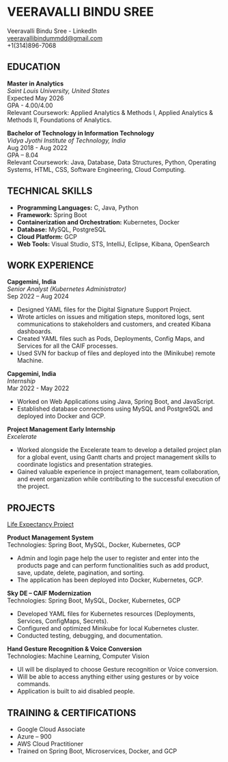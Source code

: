 # VEERAVALLI BINDU SREE

Veeravalli Bindu Sree - LinkedIn  
veeravallibindummdd@gmail.com  
+1(314)896-7068

## EDUCATION

**Master in Analytics**  
*Saint Louis University, United States*  
Expected May 2026  
GPA - 4.00/4.00  
Relevant Coursework: Applied Analytics & Methods I, Applied Analytics & Methods II, Foundations of Analytics.

**Bachelor of Technology in Information Technology**  
*Vidya Jyothi Institute of Technology, India*  
Aug 2018 - Aug 2022  
GPA – 8.04  
Relevant Coursework: Java, Database, Data Structures, Python, Operating Systems, HTML, CSS, Software Engineering, Cloud Computing.

## TECHNICAL SKILLS

- **Programming Languages:** C, Java, Python
- **Framework:** Spring Boot
- **Containerization and Orchestration:** Kubernetes, Docker
- **Database:** MySQL, PostgreSQL
- **Cloud Platform:** GCP
- **Web Tools:** Visual Studio, STS, IntelliJ, Eclipse, Kibana, OpenSearch

## WORK EXPERIENCE

**Capgemini, India**  
*Senior Analyst (Kubernetes Administrator)*  
Sep 2022 – Aug 2024  
- Designed YAML files for the Digital Signature Support Project.
- Wrote articles on issues and mitigation steps, monitored logs, sent communications to stakeholders and customers, and created Kibana dashboards.
- Created YAML files such as Pods, Deployments, Config Maps, and Services for all the CAIF processes.
- Used SVN for backup of files and deployed into the (Minikube) remote Machine.

**Capgemini, India**  
*Internship*  
Mar 2022 - May 2022  
- Worked on Web Applications using Java, Spring Boot, and JavaScript.
- Established database connections using MySQL and PostgreSQL and deployed into Docker and GCP.

**Project Management Early Internship**  
*Excelerate*  
- Worked alongside the Excelerate team to develop a detailed project plan for a global event, using Gantt charts and project management skills to coordinate logistics and presentation strategies.
- Gained valuable experience in project management, team collaboration, and event organization while contributing to the successful execution of the project.

## PROJECTS

[Life Expectancy Project](https://github.com/bindu-sree-veeravalli/Project_Life_Expectancy/blob/main/life_expectancy_project%20(1).ipynb)

**Product Management System**  
Technologies: Spring Boot, MySQL, Docker, Kubernetes, GCP  
- Admin and login page help the user to register and enter into the products page and can perform functionalities such as add product, save, update, delete, pagination, and sorting.
- The application has been deployed into Docker, Kubernetes, GCP.

**Sky DE – CAIF Modernization**  
Technologies: Spring Boot, MySQL, Docker, Kubernetes, GCP  
- Developed YAML files for Kubernetes resources (Deployments, Services, ConfigMaps, Secrets).
- Configured and optimized Minikube for local Kubernetes cluster.
- Conducted testing, debugging, and documentation.

**Hand Gesture Recognition & Voice Conversion**  
Technologies: Machine Learning, Computer Vision  
- UI will be displayed to choose Gesture recognition or Voice conversion.
- Will be able to access anything either using gestures or by voice commands.
- Application is built to aid disabled people.

## TRAINING & CERTIFICATIONS

- Google Cloud Associate
- Azure – 900
- AWS Cloud Practitioner
- Trained on Spring Boot, Microservices, Docker, and GCP
